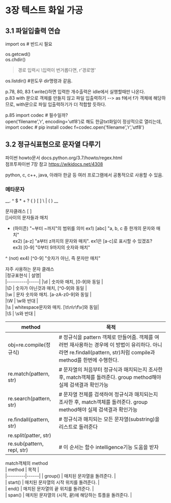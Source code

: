 # 3장 텍스트 화일 가공

## 3.1 파일입출력 연습  
import os # 반드시 필요  

os.getcwd()  
os.chdir()  
>경로 입력시 \\입력이 번거롭다면, r'경로명'  

os.listdir() #윈도우 dir명령과 같음.  

p.78, 80, 83 f.write()하면 입력한 개수출력은 idle에서 실행할때만 나온다.  
p.83 with 문으로 객체를 만들지 않고 파일 입출력하기 --> as f에서 f가 객체에 해당하므로, with문으로 파일 입출력하기가 더 적합할 듯하다.  

p.85 import codec # 필수일까?  
open('filename','r', encoding='utf8')로 해도 한글txt화일이 정상적으로 열리는데,  
import codec  # pip install codec
f=codec.open('filename','r','utf8')


## 3.2 정규식표현으로 문자열 다루기
파이썬 howto문서 docs.python.org/3.7/howto/regex.html  
점프투파이썬 7장 참고 https://wikidocs.net/4308  

python, c, c++, java, 아래아 한글 등 여러 프로그램에서 공통적으로 사용할 수 있음.  

### 메타문자  
__. ^ $ * + ? { } [ ] \ | ( ) __  

문자클래스 [ ]  
[]사이의 문자들과 매치  
- (하이픈) "~부터 ~까지"의 범위를 의미
ex1) [abc] "a, b, c 중 한개의 문자와 매치"  
ex2) [a-z] "a부터 z까지의 문자와 매치". ex1은 [a-c]로 표시할 수 있겠죠?  
ex3) [0-9] "0부터 9까지의 숫자와 매치"  

^ (not) 
ex4) [^0-9] "숫자가 아닌, 즉 문자만 매치"


자주 사용하는 문자 클래스  
|정규표현식 | 설명|  
|----------|-----|
|\d | 숫자와 매치, [0-9]와 동일 |  
|\D | 숫자가 아닌것과 매치, [^0-9]와 동일 |  
|\w | 문자 숫자와 매치. [a-zA-z0-9]와 동일 |  
|\W | \w와 반대  |  
|\s | whitespace문자와 매치. [\t\n\r\f\v]와 동일|  
|\S | \s와 반대  |

|  method | 목적 |  
|---------|------|  
| obj=re.compile(정규식) | # 정규식을 pattern 객체로 만들어줌. 객체를 여러번 재사용하는 경우에 이 방법이 유리하다. 아니라면 re.findall(pattern, str)처럼 compile과 method를 한번에 수행한다. |  
| re.match(pattern, str) | # 문자열의 처음부터 정규식과 매치되는지 조사한 후, match객체를 돌려준다. group method해야 실제 검색결과 확인가능 |  
| re.search(pattern, str) | # 문자열 전체를 검색하여 정규식과 매치되는지 조사한 후, match객체를 돌려준다. group method해야 실제 검색결과 확인가능 |
| re.findall(pattern, str)  | # 정규식과 매치되는 모든 문자열(substring)을 리스트로 돌려준다 |  
| re.split(patter, str)  |  |
| re.sub(pattern, repl, str) | # 이 순서는 함수 intelligence기능 도움을 받자  |  


match객체의 method  
| method	| 목적 |  
|---------|------|
| group()	| 매치된 문자열을 돌려준다. |  
| start()	| 매치된 문자열의 시작 위치를 돌려준다. |  
| end()	| 매치된 문자열의 끝 위치를 돌려준다.  |  
| span()	| 매치된 문자열의 (시작, 끝)에 해당하는 튜플을 돌려준다. |  
